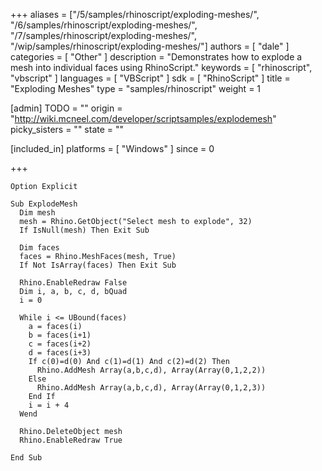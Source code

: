 +++
aliases = ["/5/samples/rhinoscript/exploding-meshes/", "/6/samples/rhinoscript/exploding-meshes/", "/7/samples/rhinoscript/exploding-meshes/", "/wip/samples/rhinoscript/exploding-meshes/"]
authors = [ "dale" ]
categories = [ "Other" ]
description = "Demonstrates how to explode a mesh into individual faces using RhinoScript."
keywords = [ "rhinoscript", "vbscript" ]
languages = [ "VBScript" ]
sdk = [ "RhinoScript" ]
title = "Exploding Meshes"
type = "samples/rhinoscript"
weight = 1

[admin]
TODO = ""
origin = "http://wiki.mcneel.com/developer/scriptsamples/explodemesh"
picky_sisters = ""
state = ""

[included_in]
platforms = [ "Windows" ]
since = 0

+++

```vbnet
Option Explicit

Sub ExplodeMesh
  Dim mesh
  mesh = Rhino.GetObject("Select mesh to explode", 32)
  If IsNull(mesh) Then Exit Sub

  Dim faces
  faces = Rhino.MeshFaces(mesh, True)
  If Not IsArray(faces) Then Exit Sub

  Rhino.EnableRedraw False
  Dim i, a, b, c, d, bQuad
  i = 0

  While i <= UBound(faces)
    a = faces(i)
    b = faces(i+1)
    c = faces(i+2)
    d = faces(i+3)
    If c(0)=d(0) And c(1)=d(1) And c(2)=d(2) Then
      Rhino.AddMesh Array(a,b,c,d), Array(Array(0,1,2,2))
    Else
      Rhino.AddMesh Array(a,b,c,d), Array(Array(0,1,2,3))
    End If
    i = i + 4
  Wend

  Rhino.DeleteObject mesh
  Rhino.EnableRedraw True

End Sub
```
